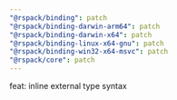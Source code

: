 ```yaml
---
"@rspack/binding": patch
"@rspack/binding-darwin-arm64": patch
"@rspack/binding-darwin-x64": patch
"@rspack/binding-linux-x64-gnu": patch
"@rspack/binding-win32-x64-msvc": patch
"@rspack/core": patch
---
```


feat: inline external type syntax
